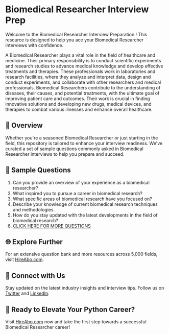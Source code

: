 # Biomedical Researcher Interview Prep

Welcome to the Biomedical Researcher Interview Preparation ! This resource is designed to help you ace your Biomedical Researcher interviews with confidence.

A Biomedical Researcher plays a vital role in the field of healthcare and medicine. Their primary responsibility is to conduct scientific experiments and research studies to advance medical knowledge and develop effective treatments and therapies. These professionals work in laboratories and research facilities, where they analyze and interpret data, design and conduct experiments, and collaborate with other researchers and medical professionals. Biomedical Researchers contribute to the understanding of diseases, their causes, and potential treatments, with the ultimate goal of improving patient care and outcomes. Their work is crucial in finding innovative solutions and developing new drugs, medical devices, and therapies to combat various illnesses and enhance overall healthcare.

## 🚀 Overview

Whether you're a seasoned Biomedical Researcher or just starting in the field, this repository is tailored to enhance your interview readiness. We've curated a set of sample questions commonly asked in Biomedical Researcher interviews to help you prepare and succeed.

## 📝 Sample Questions

1. Can you provide an overview of your experience as a biomedical researcher?
2. What inspired you to pursue a career in biomedical research?
3. What specific areas of biomedical research have you focused on?
4. Describe your knowledge of current biomedical research techniques and methodologies.
5. How do you stay updated with the latest developments in the field of biomedical research?
6. [CLICK HERE FOR MORE QUESTIONS](https://hireabo.com/job/2_3_12/Biomedical%20Researcher)

## 🌐 Explore Further

For an extensive question bank and more resources across 5,000 fields, visit [HireAbo.com](https://www.hireabo.com).

## 📱 Connect with Us

Stay updated on the latest industry insights and interview tips. Follow us on [Twitter](https://twitter.com/hireabo) and [LinkedIn](https://www.linkedin.com/in/hire-abo-3609972a8/).

## 🚀 Ready to Elevate Your Python Career?

Visit [HireAbo.com](https://www.hireabo.com) now and take the first step towards a successful Biomedical Researcher career!